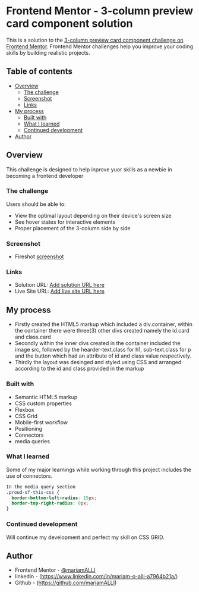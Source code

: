 # Frontend Mentor - 3-column preview card component solution

This is a solution to the [3-column preview card component challenge on Frontend Mentor](https://www.frontendmentor.io/challenges/3column-preview-card-component-pH92eAR2-). Frontend Mentor challenges help you improve your coding skills by building realistic projects. 

## Table of contents

- [Overview](#overview)
  - [The challenge](#the-challenge)
  - [Screenshot](#screenshot)
  - [Links](#links)
- [My process](#my-process)
  - [Built with](#built-with)
  - [What I learned](#what-i-learned)
  - [Continued development](#continued-development)
- [Author](#author)

## Overview
This challenge is designed to help inprove yuor skills as a 
 newbie in becoming a frontend developer

### The challenge

Users should be able to:

- View the optimal layout depending on their device's screen size
- See hover states for interactive elements
- Proper placement of the 3-column side by side

### Screenshot

- Fireshot [screenshot](https://i.imgur.com/Tdjs3NB.jpg)

### Links

- Solution URL: [Add solution URL here](https://github.com/mariamALLI/3-column-card-component.git)
- Live Site URL: [Add live site URL here](https://3column-card-componet.netlify.app/)

## My process
- Firstly created the HTML5 markup which included a div.container, within the container there were three(3) other divs created namely the id.card and class.card
- Secondly within the inner divs created in the container included the image src, followed by the hearder-text.class for h1, sub-text.class for p and the button which had an attribute of id and class value respectively.
- Thirdly the layout was desinged and styled using CSS and arranged according to the id and class provided in the markup

### Built with

- Semantic HTML5 markup
- CSS custom properties
- Flexbox
- CSS Grid
- Mobile-first workflow
- Positioning
- Connectors
- media queries

### What I learned

Some of my major learnings while working through this project includes the use of connectors. 

```css
In the media query section 
.proud-of-this-css {
  border-bottom-left-radius: 15px;
  border-top-right-radius: 0px;
}
```

### Continued development
Will continue my development and perfect my skill on CSS GRID.

## Author

- Frontend Mentor - [@mariamALLI](https://www.frontendmentor.io/profile/yourusername)  
- linkedin - (https://www.linkedin.com/in/mariam-o-alli-a7964b21a/)
- Github - (https://github.com/mariamALLI)
